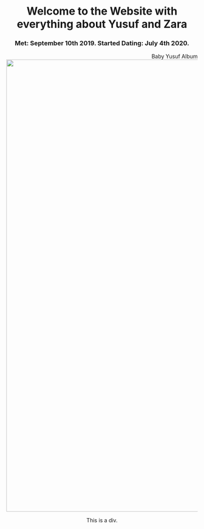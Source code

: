 <html>
<head>
 <meta charset="UTF-8">
<style>
h1 {text-align: center;}
p {text-align: right;}
div {text-align: center;}
h3 {text-align: center;}
</style>
</head>
<body>

<h1>Welcome to the Website with everything about Yusuf and Zara</h1>
<h3> Met: September 10th 2019. Started Dating: July 4th 2020.</h3>
<p>Baby Yusuf Album <a href="https://www.icloud.com/sharedalbum/#B0SJtdOXmPVzaRL">
<img border="0" alt="W3Schools" src="baby.png" width="1580" height="1187">
</a></p>
<div>This is a div.</div>

</body>
</html>
